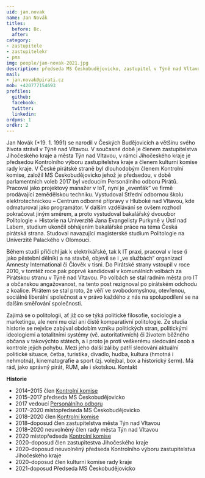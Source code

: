 ```yaml
---
uid: jan.novak
name: Jan Novák
titles:
  before: Bc.
  after:
category:
- zastupitele
- zastupitelekr
- pms
img: people/jan-novak-2021.jpg
description: předseda MS Českobudějovicko, zastupitel v Týně nad Vltavou a Jihočeském kraji
mail:
- jan.novak@pirati.cz
mob: +420777154693
profiles:
  github:
  facebook:				
  twitter:
  linkedin:
ordpms: 1 
ordkr: 2
---
```


Jan Novák (*19. 1. 1991) se narodil v Českých Budějovicích a většinu svého života strávil v Týně nad Vltavou. V současné době je členem zastupitelstva Jihočeského kraje a města Týn nad Vltavou, v rámci Jihočeského kraje je předsedou Kontrolního výboru zastupitelstva kraje a členem kulturní komise rady kraje. V České pirátské straně byl dlouhodobým členem Kontrolní komise, založil MS Českobudějovicko jehož je předsedou, v době parlamentních voleb 2017 byl vedoucím Personálního odboru Pirátů. Pracoval jako projektový manažer v IoT, nyní je „evenťák“ ve firmě prodávající zemědělskou techniku. Vystudoval Střední odbornou školu elektrotechnickou – Centrum odborné přípravy v Hluboké nad Vltavou, kde odmaturoval jako programátor. V dalším vzdělávání se ovšem rozhodl pokračovat jiným směrem, a proto vystudoval bakalářský dvouobor Politologie + Historie na Univerzitě Jana Evangelisty Purkyně v Ústí nad Labem, studium ukončil obhájením bakalářské práce na téma Česká pirátská strana. Studoval navazující magisterské studium Politologie na Univerzitě Palackého v Olomouci.

Během studií přičichl jak k elektrikářské, tak k IT praxi, pracoval v lese (i jako pěstební dělník) a na stavbě, objevil se i „ve službách“ organizací Amnesty International či Člověk v tísni. Do Pirátské strany vstoupil v roce 2010, v tomtéž roce pak poprvé kandidoval v komunálních volbách za Pirátskou stranu v Týně nad Vltavou. Po volbách se stal radním města pro IT a občanskou angažovanost, na tento post rezignoval po pirátském odchodu z koalice. Pirátem se stal proto, že věří ve svobodomyslnou, otevřenou, sociálně liberální společnost a v právo každého z nás na spolupodílení se na dalším směřování společnosti.

Zajímá se o politologii, ať již co se týká politické filosofie, sociologie a marketingu, ale není mu cizí ani čistě komparativní politologie. Ze studia historie se nejvíce zabýval obdobím vzniku politických stran, politickými ideologiemi a totalitními systémy (vč. autoritativních) či životem běžného občana v takovýchto státech, a i proto je proti veškerému sledování osob a kontrole jejich pohybu. Mezi jeho další záliby patří sledování aktuální politické situace, četba, turistika, divadlo, hudba, kultura (hmotná i nehmotná), kinematografie a sport (zj. volejbal, box a historický šerm). Má rád, jako správný pirát, RUM, ale i skotskou.
Kontakt

**Historie**
 - 2014–2015 člen [Kontrolní komise](https://wiki.pirati.cz/kk/start)
 - 2015–2017 předseda MS Českobudějovicko
 - 2017 vedoucí [Personálního odboru](https://wiki.pirati.cz/po/start)
 - 2017–2020 místopředseda MS Českobudějovicko
 - 2018–2020 člen [Kontrolní komise](https://wiki.pirati.cz/kk/start)
 - 2018–doposud člen zastupitelstva města Týn nad Vltavou
 - 2018–2020 neuvolněný člen rady města Týn nad Vltavou
 - 2020 místopředseda [Kontrolní komise](https://wiki.pirati.cz/kk/start)
 - 2020–doposud člen zastupitestva Jihočeského kraje
 - 2020–doposud neuvolněný předseda Kontrolního výboru zastupitelstva Jihočeského kraje
 - 2020-doposud člen kulturní komise rady kraje
 - 2021-doposud Předseda MS Českobudějovicko

